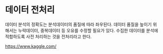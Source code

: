 
# 데이터 전처리 

데이터 분석의 정확도는 분석데이터의 품질에 따라 좌우된다.
데이터 품질을 높이기 위해서는 누락데이터, 중복데이터 등 오유를 수정할 필요가 있다.
수집한 데이터를 분석에 적합하도록 사전 처리하는 것을 전처리라고 한다.


https://www.kaggle.com/
